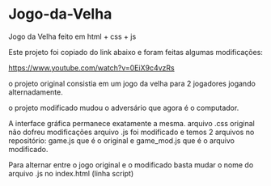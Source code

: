 # Jogo-da-Velha
Jogo da Velha feito em html + css + js

Este projeto foi copiado do link abaixo e foram feitas algumas modificações:

https://www.youtube.com/watch?v=0EiX9c4vzRs

o projeto original consistia em um jogo da velha para 2 jogadores jogando alternadamente.

o projeto modificado mudou o adversário que agora é o computador.

A interface gráfica permanece exatamente a mesma.
arquivo .css original não dofreu modificações
arquivo .js foi modificado e temos 2 arquivos no repositório: game.js que é o original e game_mod.js que é o arquivo modificado.

Para alternar entre o jogo original e o modificado basta mudar o nome do arquivo .js no index.html (linha script)
